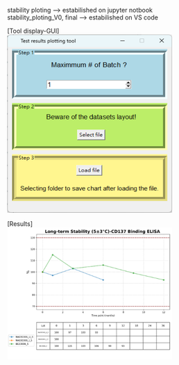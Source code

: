 stability ploting --> estabilished on jupyter notbook  
stability_ploting_V0, final --> estabilished on VS code  

[Tool display-GUI]  
<img src="https://github.com/alayah2626517/testing-data-plotting/blob/main/GUI.png" width="380" height="410"><br>

[Results]  
<img src="https://github.com/alayah2626517/testing-data-plotting/blob/main/Result_test.png" width="380"><br>
